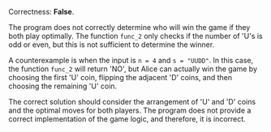 Correctness: **False**.

The program does not correctly determine who will win the game if they both play optimally. The function `func_2` only checks if the number of 'U's is odd or even, but this is not sufficient to determine the winner.

A counterexample is when the input is `n = 4` and `s = "UUDD"`. In this case, the function `func_2` will return 'NO', but Alice can actually win the game by choosing the first 'U' coin, flipping the adjacent 'D' coins, and then choosing the remaining 'U' coin.

The correct solution should consider the arrangement of 'U' and 'D' coins and the optimal moves for both players. The program does not provide a correct implementation of the game logic, and therefore, it is incorrect.